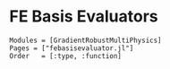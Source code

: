 
# FE Basis Evaluators


```@autodocs
Modules = [GradientRobustMultiPhysics]
Pages = ["febasisevaluator.jl"]
Order   = [:type, :function]
```